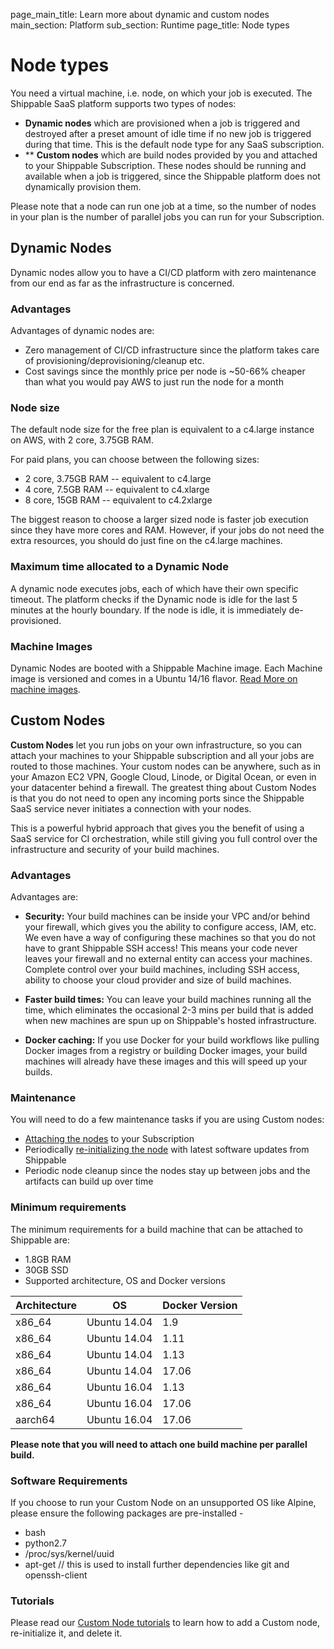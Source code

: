 page_main_title: Learn more about dynamic and custom nodes
main_section: Platform
sub_section: Runtime
page_title: Node types

# Node types

You need a virtual machine, i.e. node, on which your job is executed. The Shippable SaaS platform supports two types of nodes:

* **Dynamic nodes** which are provisioned when a job is triggered and destroyed after a preset amount of idle time if no new job is triggered during that time. This is the default node type for any SaaS subscription.
* ** **Custom nodes** which are build nodes provided by you and attached to your Shippable Subscription. These nodes should be running and available when a job is triggered, since the Shippable platform does not dynamically provision them.

Please note that a node can run one job at a time, so the number of nodes in your plan is the number of parallel jobs you can run for your Subscription.

## Dynamic Nodes

Dynamic nodes allow you to have a CI/CD platform with zero maintenance from our end as far as the infrastructure is concerned.

### Advantages

Advantages of dynamic nodes are:

* Zero management of CI/CD infrastructure since the platform takes care of provisioning/deprovisioning/cleanup etc.
* Cost savings since the monthly price per node is ~50-66% cheaper than what you would pay AWS to just run the node for a month

### Node size

The default node size for the free plan is equivalent to a c4.large instance on AWS, with 2 core, 3.75GB RAM.

For paid plans, you can choose between the following sizes:

* 2 core, 3.75GB RAM -- equivalent to c4.large
* 4 core, 7.5GB RAM -- equivalent to c4.xlarge
* 8 core, 15GB RAM -- equivalent to c4.2xlarge

The biggest reason to choose a larger sized node is faster job execution since they have more cores and RAM. However, if your jobs do not need the extra resources, you should do just fine on the c4.large machines.

### Maximum time allocated to a Dynamic Node

A dynamic node executes jobs, each of which have their own specific timeout. The platform checks if the Dynamic node is idle for the last 5 minutes at the hourly boundary. If the node is idle, it is immediately de-provisioned.

### Machine Images

Dynamic Nodes are booted with a Shippable Machine image. Each Machine image is versioned and comes in a Ubuntu 14/16 flavor. [Read More on machine images](/platform/runtime/machine-image/overview).

## Custom Nodes

**Custom Nodes** let you run jobs on your own infrastructure, so you can attach your machines to your Shippable subscription and all your jobs are routed to those machines. Your custom nodes can be anywhere, such as in your Amazon EC2 VPN, Google Cloud, Linode, or Digital Ocean, or even in your datacenter behind a firewall. The greatest thing about Custom Nodes is that you do not need to open any incoming ports since the Shippable SaaS service never initiates a connection with your nodes.

This is a powerful hybrid approach that gives you the benefit of using a SaaS service for CI orchestration, while still giving you full control over the infrastructure and security of your build machines.

### Advantages
Advantages are:

* **Security:** Your build machines can be inside your VPC and/or behind your firewall, which gives you the ability to configure access, IAM, etc. We even have a way of configuring these machines so that you do not have to grant Shippable SSH access! This means your code never leaves your firewall and no external entity can access your machines.
Complete control over your build machines, including SSH access, ability to choose your cloud provider and size of build machines.

* **Faster build times:** You can leave your build machines running all the time, which eliminates the occasional 2-3 mins per build that is added when new machines are spun up on Shippable's hosted infrastructure.

* **Docker caching:** If you use Docker for your build workflows like pulling Docker images from a registry or building Docker images, your build machines will already have these images and this will speed up your builds.

### Maintenance

You will need to do a few maintenance tasks if you are using Custom nodes:

* [Attaching the nodes](/platform/tutorial/runtime/custom-nodes/#add-node) to your Subscription
* Periodically [re-initializing the node](/platform/tutorial/runtime/custom-nodes/#reset-node) with latest software updates from Shippable
* Periodic node cleanup since the nodes stay up between jobs and the artifacts can build up over time

### Minimum requirements
The minimum requirements for a build machine that can be attached to Shippable are:

* 1.8GB RAM
* 30GB SSD
* Supported architecture, OS and Docker versions

|Architecture|OS|Docker Version|
|---|---|---|
|x86_64|Ubuntu 14.04|1.9|
|x86_64|Ubuntu 14.04|1.11|
|x86_64|Ubuntu 14.04|1.13|
|x86_64|Ubuntu 14.04|17.06|
|x86_64|Ubuntu 16.04|1.13|
|x86_64|Ubuntu 16.04|17.06|
|aarch64|Ubuntu 16.04|17.06|

**Please note that you will need to attach one build machine per parallel build.**

### Software Requirements
If you choose to run your Custom Node on an unsupported OS like Alpine, please ensure the following packages are pre-installed -

* bash
* python2.7
* /proc/sys/kernel/uuid
* apt-get // this is used to install further dependencies like git and openssh-client

### Tutorials

Please read our [Custom Node tutorials](/platform/tutorial/runtime/custom-nodes) to learn how to add a Custom node, re-initialize it, and delete it.
